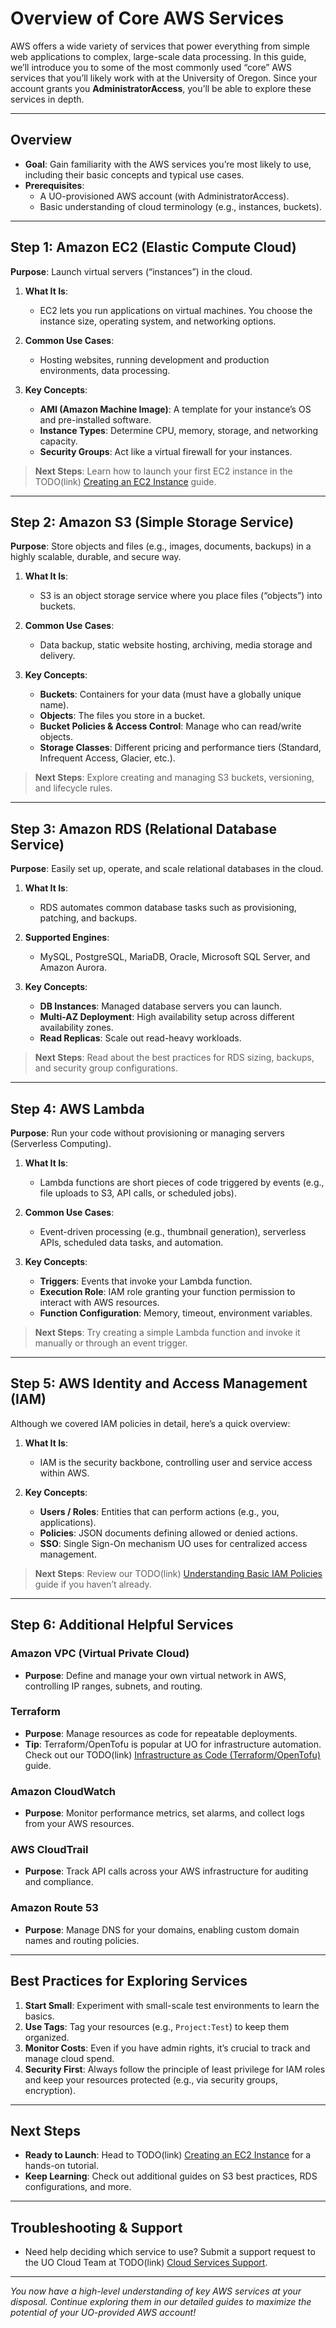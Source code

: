# Overview of Core AWS Services

AWS offers a wide variety of services that power everything from simple web applications to complex, large-scale data processing. In this guide, we’ll introduce you to some of the most commonly used “core” AWS services that you’ll likely work with at the University of Oregon. Since your account grants you **AdministratorAccess**, you’ll be able to explore these services in depth.

---

## Overview

- **Goal**: Gain familiarity with the AWS services you’re most likely to use, including their basic concepts and typical use cases.
- **Prerequisites**:
  - A UO-provisioned AWS account (with AdministratorAccess).
  - Basic understanding of cloud terminology (e.g., instances, buckets).

---

## Step 1: Amazon EC2 (Elastic Compute Cloud)

**Purpose**: Launch virtual servers (“instances”) in the cloud.

1. **What It Is**:  
   - EC2 lets you run applications on virtual machines. You choose the instance size, operating system, and networking options.
   
2. **Common Use Cases**:  
   - Hosting websites, running development and production environments, data processing.

3. **Key Concepts**:  
   - **AMI (Amazon Machine Image)**: A template for your instance’s OS and pre-installed software.  
   - **Instance Types**: Determine CPU, memory, storage, and networking capacity.  
   - **Security Groups**: Act like a virtual firewall for your instances.

> **Next Steps**: Learn how to launch your first EC2 instance in the TODO(link) [Creating an EC2 Instance](#) guide.

---

## Step 2: Amazon S3 (Simple Storage Service)

**Purpose**: Store objects and files (e.g., images, documents, backups) in a highly scalable, durable, and secure way.

1. **What It Is**:  
   - S3 is an object storage service where you place files (“objects”) into buckets.

2. **Common Use Cases**:  
   - Data backup, static website hosting, archiving, media storage and delivery.

3. **Key Concepts**:  
   - **Buckets**: Containers for your data (must have a globally unique name).  
   - **Objects**: The files you store in a bucket.  
   - **Bucket Policies & Access Control**: Manage who can read/write objects.  
   - **Storage Classes**: Different pricing and performance tiers (Standard, Infrequent Access, Glacier, etc.).

> **Next Steps**: Explore creating and managing S3 buckets, versioning, and lifecycle rules.

---

## Step 3: Amazon RDS (Relational Database Service)

**Purpose**: Easily set up, operate, and scale relational databases in the cloud.

1. **What It Is**:  
   - RDS automates common database tasks such as provisioning, patching, and backups.

2. **Supported Engines**:  
   - MySQL, PostgreSQL, MariaDB, Oracle, Microsoft SQL Server, and Amazon Aurora.

3. **Key Concepts**:  
   - **DB Instances**: Managed database servers you can launch.  
   - **Multi-AZ Deployment**: High availability setup across different availability zones.  
   - **Read Replicas**: Scale out read-heavy workloads.

> **Next Steps**: Read about the best practices for RDS sizing, backups, and security group configurations.

---

## Step 4: AWS Lambda

**Purpose**: Run your code without provisioning or managing servers (Serverless Computing).

1. **What It Is**:  
   - Lambda functions are short pieces of code triggered by events (e.g., file uploads to S3, API calls, or scheduled jobs).

2. **Common Use Cases**:  
   - Event-driven processing (e.g., thumbnail generation), serverless APIs, scheduled data tasks, and automation.

3. **Key Concepts**:  
   - **Triggers**: Events that invoke your Lambda function.  
   - **Execution Role**: IAM role granting your function permission to interact with AWS resources.  
   - **Function Configuration**: Memory, timeout, environment variables.

> **Next Steps**: Try creating a simple Lambda function and invoke it manually or through an event trigger.

---

## Step 5: AWS Identity and Access Management (IAM)

Although we covered IAM policies in detail, here’s a quick overview:

1. **What It Is**:  
   - IAM is the security backbone, controlling user and service access within AWS.

2. **Key Concepts**:  
   - **Users / Roles**: Entities that can perform actions (e.g., you, applications).  
   - **Policies**: JSON documents defining allowed or denied actions.  
   - **SSO**: Single Sign-On mechanism UO uses for centralized access management.

> **Next Steps**: Review our TODO(link) [Understanding Basic IAM Policies](#) guide if you haven’t already.

---

## Step 6: Additional Helpful Services

### Amazon VPC (Virtual Private Cloud)
- **Purpose**: Define and manage your own virtual network in AWS, controlling IP ranges, subnets, and routing.

### Terraform
- **Purpose**: Manage resources as code for repeatable deployments.  
- **Tip**: Terraform/OpenTofu is popular at UO for infrastructure automation. Check out our TODO(link) [Infrastructure as Code (Terraform/OpenTofu)](#) guide.

### Amazon CloudWatch
- **Purpose**: Monitor performance metrics, set alarms, and collect logs from your AWS resources.

### AWS CloudTrail
- **Purpose**: Track API calls across your AWS infrastructure for auditing and compliance.

### Amazon Route 53
- **Purpose**: Manage DNS for your domains, enabling custom domain names and routing policies.

---

## Best Practices for Exploring Services

1. **Start Small**: Experiment with small-scale test environments to learn the basics.  
2. **Use Tags**: Tag your resources (e.g., `Project:Test`) to keep them organized.  
3. **Monitor Costs**: Even if you have admin rights, it’s crucial to track and manage cloud spend.  
4. **Security First**: Always follow the principle of least privilege for IAM roles and keep your resources protected (e.g., via security groups, encryption).

---

## Next Steps

- **Ready to Launch**: Head to TODO(link) [Creating an EC2 Instance](#) for a hands-on tutorial.
- **Keep Learning**: Check out additional guides on S3 best practices, RDS configurations, and more.

---

## Troubleshooting & Support

- Need help deciding which service to use? Submit a support request to the UO Cloud Team at TODO(link) [Cloud Services Support](https://service.uoregon.edu/cloud-support).  

---

_You now have a high-level understanding of key AWS services at your disposal. Continue exploring them in our detailed guides to maximize the potential of your UO-provided AWS account!_


